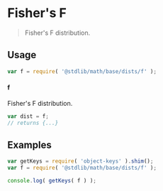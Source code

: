 # Fisher's F

> Fisher's F distribution.

<section class="usage">

## Usage

```javascript
var f = require( '@stdlib/math/base/dists/f' );
```

#### f

Fisher's F distribution.

```javascript
var dist = f;
// returns {...}
```

</section>

<!-- /.usage -->

<section class="examples">

## Examples

<!-- TODO: better examples -->

```javascript
var getKeys = require( 'object-keys' ).shim();
var f = require( '@stdlib/math/base/dists/f' );

console.log( getKeys( f ) );
```

</section>

<!-- /.examples -->

<section class="links">

</section>

<!-- /.links -->

